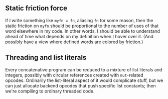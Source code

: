 ## Static friction force
If I write something like `myfn = fn`, aliasing `fn` for some reason, then the
static friction on `myfn` should be proportional to the number of uses of that
word elsewhere in my code. In other words, I should be able to understand ahead
of time what depends on my definition when I hover over it. (And possibly have a
view where defined words are colored by friction.)

## Threading and list literals
Every concatenative program can be reduced to a mixture of list literals and
integers, possibly with circular references created with `mut`-related opcodes.
Ordinarily the list-literal aspect of it would complicate stuff, but we can just
allocate backend opcodes that push specific list constants; then we're compiling
to ordinary threaded code.
